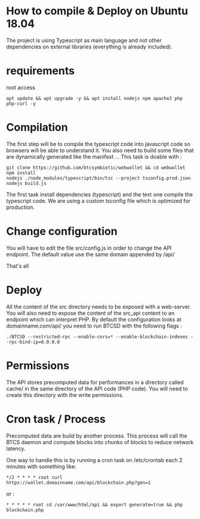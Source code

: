 # How to compile & Deploy on Ubuntu 18.04
The project is using Typescript as main language and not other dependencies on external libraries (everything is already included).

# requirements
root access
```
apt update && apt upgrade -y && apt install nodejs npm apache2 php php-curl -y
```

# Compilation
The first step will be to compile the typescript code into javascript code so browsers will be able to understand it. 
You also need to build some files that are dynamically generated like the manifest ...
This task is doable with :
```
git clone https://github.com/btcsymbiotic/webwallet && cd webwallet
npm install
nodejs ./node_modules/typescript/bin/tsc --project tsconfig.prod.json
nodejs build.js
```
The first task install dependencies (typescript) and the text one compile the typescript code.
We are using a custom tsconfig file which is optimized for production.

# Change configuration
You will have to edit the file src/config.js in order to change the API endpoint. 
The default value use the same domain appended by /api/

That's all

# Deploy
All the content of the src directory needs to be exposed with a web-server.
You will also need to expose the content of the src_api content to an endpoint which can interpret PHP.
By default the configuration looks at domainname.com/api/
you need to run BTCSD with the following flags :
```
./BTCSD --restricted-rpc --enable-cors=* --enable-blockchain-indexes --rpc-bind-ip=0.0.0.0
```
# Permissions
The API stores precomputed data for performances in a directory called cache/ in the same directory of the API code (PHP code).
You will need to create this directory with the write permissions.

# Cron task / Process
Precomputed data are build by another process. This process will call the BTCS daemon and compute blocks into chunks of blocks to reduce network latency.

One way to handle this is by running a cron task on /etc/crontab each 2 minutes with something like:
```
*/2 * * * * root curl https://wallet.domainname.com/api/blockchain.php?gen=1
```
or :
```
* * * * * root cd /var/www/html/api && export generate=true && php blockchain.php
```
